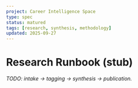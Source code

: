 ```yaml
---
project: Career Intelligence Space
type: spec
status: matured
tags: [research, synthesis, methodology]
updated: 2025-09-27
---
```


# Research Runbook (stub)
_TODO: intake → tagging → synthesis → publication._
